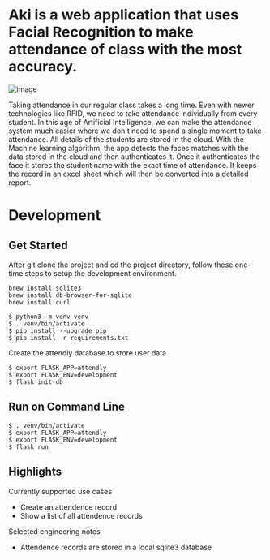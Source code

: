 # Aki is a web application that uses Facial Recognition to make attendance of class with the most accuracy.
![image](https://user-images.githubusercontent.com/83354426/152682836-4ce4ed8f-33a8-4fed-a279-3af200531ebe.png)


Taking attendance in our regular class takes a long time. Even with newer technologies like RFID, we need to take attendance individually from every student. In this age of Artificial Intelligence, we can make the attendance system much easier where we don't need to spend a single moment to take attendance.
All details of the students are stored in the cloud. With the Machine learning algorithm, the app detects the faces matches with the data stored in the cloud and then authenticates it.
Once it authenticates the face it stores the student name with the exact time of attendance. It keeps the record in an excel sheet which will then be converted into a detailed report.

# Development
## Get Started
After git clone the project and cd the project directory, follow these one-time steps to setup the development environment.
```
brew install sqlite3
brew install db-browser-for-sqlite
brew install curl

$ python3 -m venv venv
$ . venv/bin/activate
$ pip install --upgrade pip
$ pip install -r requirements.txt
```

Create the attendly database to store user data
```
$ export FLASK_APP=attendly
$ export FLASK_ENV=development
$ flask init-db
```

## Run on Command Line
```
$ . venv/bin/activate
$ export FLASK_APP=attendly
$ export FLASK_ENV=development
$ flask run
```

## Highlights
Currently supported use cases
* Create an attendence record
* Show a list of all attendence records

Selected engineering notes
* Attendence records are stored in a local sqlite3 database
